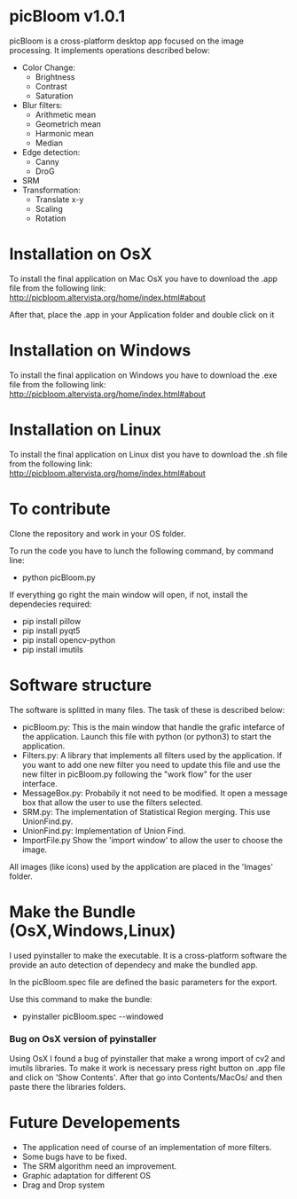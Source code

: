 # picBloom v1.0.1
picBloom is a cross-platform desktop app focused on the image processing. It implements operations described below:
- Color Change:
  - Brightness
  - Contrast
  - Saturation
- Blur filters:
  - Arithmetic mean
  - Geometrich mean
  - Harmonic mean
  - Median
- Edge detection:
  - Canny
  - DroG
- SRM
- Transformation:
  - Translate x-y
  - Scaling
  - Rotation

# Installation on OsX
To install the final application on Mac OsX you have to download the .app file from the following link:
http://picbloom.altervista.org/home/index.html#about

After that, place the .app in your Application folder and double click on it

# Installation on Windows
To install the final application on Windows you have to download the .exe file from the following link:
http://picbloom.altervista.org/home/index.html#about

# Installation on Linux
To install the final application on Linux dist you have to download the .sh file from the following link:
http://picbloom.altervista.org/home/index.html#about

# To contribute
Clone the repository and work in your OS folder. 

To run the code you have to lunch the following command, by command line:
- python picBloom.py

If everything go right the main window will open, if not, install the dependecies required:
- pip install pillow
- pip install pyqt5
- pip install opencv-python
- pip install imutils

# Software structure
The software is splitted in many files. The task of these is described below:
- picBloom.py:
   This is the main window that handle the grafic intefarce of the application. Launch this file with python (or python3) to start the application.
- Filters.py:
   A library that implements all filters used by the application. If you want to add one new filter you need to update this file and use the new filter in picBloom.py following the "work flow" for the user interface.
- MessageBox.py:
   Probabily it not need to be modified. It open a message box that allow the user to use the filters selected.
- SRM.py:
   The implementation of Statistical Region merging. This use UnionFind.py.
- UnionFind.py:
   Implementation of Union Find.
- ImportFile.py
   Show the 'import window' to allow the user to choose the image.
  
All images (like icons) used by the application are placed in the 'Images' folder.

# Make the Bundle (OsX,Windows,Linux)

I used pyinstaller to make the executable. It is a cross-platform software the provide an auto detection of dependecy and make the bundled app.

In the picBloom.spec file are defined the basic parameters for the export.

Use this command to make the bundle:
- pyinstaller picBloom.spec --windowed

### Bug on OsX version of pyinstaller
Using OsX I found a bug of pyinstaller that make a wrong import of cv2 and imutils libraries. To make it work is necessary press right button on .app file and click on 'Show Contents'. After that go into Contents/MacOs/ and then paste there the libraries folders.

# Future Developements

- The application need of course of an implementation of more filters. 
- Some bugs have to be fixed. 
- The SRM algorithm need an improvement.
- Graphic adaptation for different OS
- Drag and Drop system

